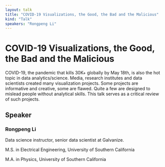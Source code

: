 ```yaml
---
layout: talk
title: "COVID-19 Visualizations, the Good, the Bad and the Malicious"
kind: "Talk"
speakers: "Rongpeng Li"
---
```


# COVID-19 Visualizations, the Good, the Bad and the Malicious

COVID-19, the pandemic that kills 30K+ globally by May 18th, is also the hot topic in data analytics/science. Media, research institutes and data scientists created many visualization projects. Some projects are informative and creative, some are flawed. Quite a few are designed to mislead people without analytical skills. This talk serves as a critical review of such projects.

## Speaker

### Rongpeng Li

Data science instructor, senior data scientist at Galvanize.

M.S.  in Electrical Engineering, University of Southern California

M.A. in Physics, University of Southern California
